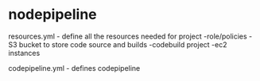 # nodepipeline


resources.yml - define all the resources needed for project
-role/policies
-S3 bucket to store code source and builds
-codebuild project
-ec2 instances

codepipeline.yml - defines codepipeline
